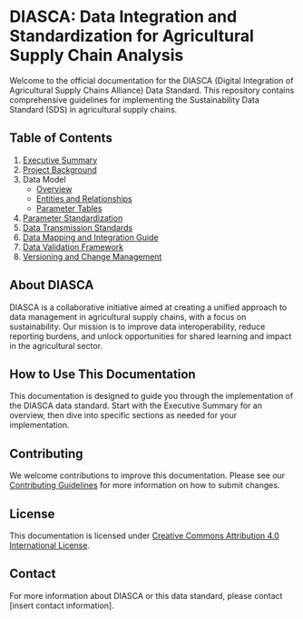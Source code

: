 # DIASCA: Data Integration and Standardization for Agricultural Supply Chain Analysis

Welcome to the official documentation for the DIASCA (Digital Integration of Agricultural Supply Chains Alliance) Data Standard. This repository contains comprehensive guidelines for implementing the Sustainability Data Standard (SDS) in agricultural supply chains.

## Table of Contents

1. [Executive Summary](01-executive-summary.md)
2. [Project Background](02-project-background.md)
3. Data Model
   - [Overview](03-data-model/01-overview.md)
   - [Entities and Relationships](03-data-model/02-entities-and-relationships.md)
   - [Parameter Tables](03-data-model/04-parameter-tables.md)
4. [Parameter Standardization](04-parameter-standardization.md)
5. [Data Transmission Standards](05-data-transmission-standards.md)
6. [Data Mapping and Integration Guide](06-data-mapping-and-integration.md)
7. [Data Validation Framework](07-data-validation-framework.md)
8. [Versioning and Change Management](08-versioning-and-change-management.md)

## About DIASCA

DIASCA is a collaborative initiative aimed at creating a unified approach to data management in agricultural supply chains, with a focus on sustainability. Our mission is to improve data interoperability, reduce reporting burdens, and unlock opportunities for shared learning and impact in the agricultural sector.

## How to Use This Documentation

This documentation is designed to guide you through the implementation of the DIASCA data standard. Start with the Executive Summary for an overview, then dive into specific sections as needed for your implementation.

## Contributing

We welcome contributions to improve this documentation. Please see our [Contributing Guidelines](CONTRIBUTING.md) for more information on how to submit changes.

## License

This documentation is licensed under [Creative Commons Attribution 4.0 International License](LICENSE.md).

## Contact

For more information about DIASCA or this data standard, please contact [insert contact information].
